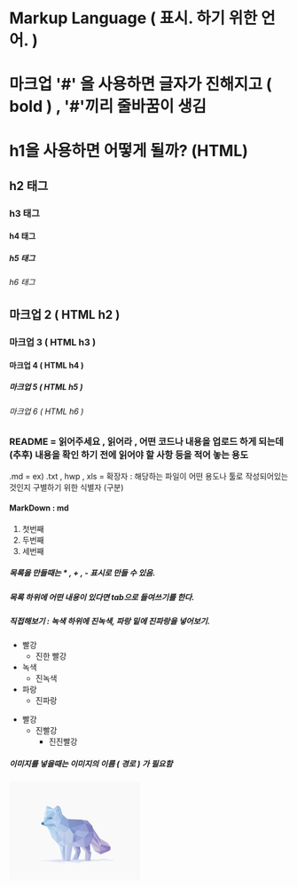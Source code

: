 # Markup Language ( 표시. 하기 위한 언어. )

# 마크업 '#' 을 사용하면 글자가 진해지고 ( bold ) , '#'끼리 줄바꿈이 생김

<h1> h1을 사용하면 어떻게 될까? (HTML) </h1>

<h2> h2 태그 </h2>
<h3> h3 태그 </h3>
<h4> h4 태그 </h4>
<h5> h5 태그 </h5>
<h6> h6 태그 </h6>

## 마크업 2 ( HTML h2 )
### 마크업 3 ( HTML h3 )
#### 마크업 4 ( HTML h4 )
##### 마크업 5 ( HTML h5 )
###### 마크업 6 ( HTML h6 )

### README = 읽어주세요 , 읽어라 , 어떤 코드나 내용을 업로드 하게 되는데 (추후) 내용을 확인 하기 전에 읽어야 할 사항 등을 적어 놓는 용도
.md = ex) .txt , hwp , xls = 확장자 : 해당하는 파일이 어떤 용도나 툴로 작성되어있는 것인지 구별하기 위한 식별자 (구분)
#### MarkDown : md

1. 첫번째
2. 두번째
3. 세번째

##### 목록을 만들때는 * , + , - 표시로 만들 수 있음.
##### 목록 하위에 어떤 내용이 있다면 tab으로 들여쓰기를 한다.
##### 직접해보기 : 녹색 하위에 진녹색, 파랑 밑에 진파랑을 넣어보기.
* 빨강
  * 진한 빨강
* 녹색
  * 진녹색
* 파랑
  * 진파랑
+ 빨강
  + 진빨강
    + 진진빨강

##### 이미지를 넣을때는 이미지의 이름 ( 경로 ) 가 필요함
![Alt text](bf949f8f00f1b3491a60b46a7127bdd4.jpg)



